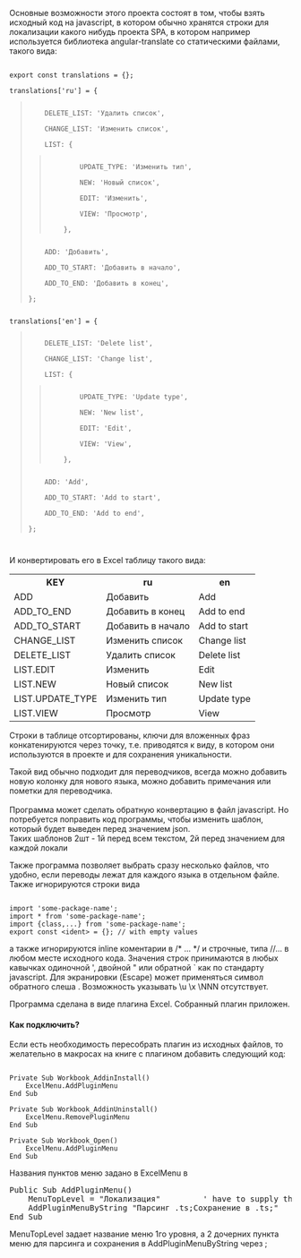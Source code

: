 Основные возможности этого проекта состоят в том, чтобы взять исходный код на javascript, в котором обычно хранятся строки для локализации какого нибудь проекта SPA,
в котором например используется библиотека angular-translate со статическими файлами, такого вида:
<pre><code>
export const translations = {};<br>
translations['ru'] = {<blockquote>
    DELETE_LIST: 'Удалить список',<br>
    CHANGE_LIST: 'Изменить список',<br>
    LIST: {<blockquote>
        UPDATE_TYPE: 'Изменить тип',<br>
        NEW: 'Новый список',<br>
        EDIT: 'Изменить',<br>
        VIEW: 'Просмотр',<br>
    },</blockquote>
    ADD: 'Добавить',<br>
    ADD_TO_START: 'Добавить в начало',<br>
    ADD_TO_END: 'Добавить в конец',<br>
};</blockquote>
translations['en'] = {<blockquote>
    DELETE_LIST: 'Delete list',<br>
    CHANGE_LIST: 'Change list',<br>
    LIST: {<blockquote>
        UPDATE_TYPE: 'Update type',<br>
        NEW: 'New list',<br>
        EDIT: 'Edit',<br>
        VIEW: 'View',<br>
    },</blockquote>
    ADD: 'Add',<br>
    ADD_TO_START: 'Add to start',<br>
    ADD_TO_END: 'Add to end',<br>
};</blockquote>
</code></pre>

И конвертировать его в Excel таблицу такого вида:

<table><tr><th>KEY</th><th>ru</th><th>en</th></tr>
<tr><td>ADD</td><td>Добавить</td><td>Add</td></tr>
<tr><td>ADD_TO_END</td><td>Добавить в конец</td><td>Add to end</td></tr>
<tr><td>ADD_TO_START</td><td>Добавить в начало</td><td>Add to start</td></tr>
<tr><td>CHANGE_LIST</td><td>Изменить список</td><td>Change list</td></tr>
<tr><td>DELETE_LIST</td><td>Удалить список</td><td>Delete list</td></tr>
<tr><td>LIST.EDIT</td><td>Изменить</td><td>Edit</td></tr>
<tr><td>LIST.NEW</td><td>Новый список</td><td>New list</td></tr>
<tr><td>LIST.UPDATE_TYPE</td><td>Изменить тип</td><td>Update type</td></tr>
<tr><td>LIST.VIEW</td><td>Просмотр</td><td>View</td></tr>
</table>

Строки в таблице отсортированы, ключи для вложенных фраз конкатенируются через точку, т.е. приводятся к виду, в котором они используются в проекте и для сохранения уникальности.

Такой вид обычно подходит для переводчиков, всегда можно добавить новую колонку для нового языка, можно добавить примечания или пометки для переводчика.<br>
<br>
Программа может сделать обратную конвертацию в файл javascript. Но потребуется поправить код программы, чтобы изменить шаблон, который будет выведен перед значением json.<br>
Таких шаблонов 2шт - 1й перед всем текстом, 2й перед значением для каждой локали<br>

Также программа позволяет выбрать сразу несколько файлов, что удобно, если переводы лежат для каждого языка в отдельном файле.
Также игнорируются строки вида
<pre><code>
import 'some-package-name'; 
import * from 'some-package-name'; 
import {class,...} from 'some-package-name'; 
export const &lt;ident&gt; = {}; // with empty values
</code></pre>
а также игнорируются inline коментарии в /* ... */ и строчные, типа //... в любом месте исходного кода.
Значения строк принимаются в любых кавычках одиночной ', двойной " или обратной ` как по стандарту javascript.
Для экранировки (Escape) может применяться символ обратного слеша \. Возможность указывать \u \x \NNN отсутствует.

Программа сделана в виде плагина Excel. Собранный плагин приложен.

<h4>Как подключить?</h4>

Если есть необходимость пересобрать плагин из исходных файлов, то желательно в макросах на книге с плагином добавить следующий код:

<pre><code>
Private Sub Workbook_AddinInstall()
    ExcelMenu.AddPluginMenu
End Sub

Private Sub Workbook_AddinUninstall()
    ExcelMenu.RemovePluginMenu
End Sub

Private Sub Workbook_Open()
    ExcelMenu.AddPluginMenu
End Sub
</code></pre>

Названия пунктов меню задано в ExcelMenu в 
<pre>
Public Sub AddPluginMenu()
    MenuTopLevel = "Локализация"         ' have to supply this now,
    AddPluginMenuByString "Парсинг .ts;Сохранение в .ts;"
End Sub
</pre>

MenuTopLevel задает название меню 1го уровня, а 2 дочерних пункта меню для парсинга и сохранения в AddPluginMenuByString через ;
